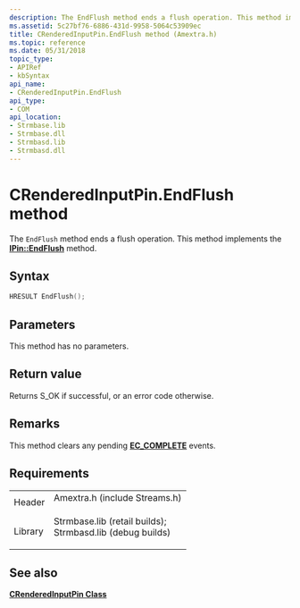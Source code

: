 ```yaml
---
description: The EndFlush method ends a flush operation. This method implements the IPin::EndFlush method.
ms.assetid: 5c27bf76-6886-431d-9958-5064c53909ec
title: CRenderedInputPin.EndFlush method (Amextra.h)
ms.topic: reference
ms.date: 05/31/2018
topic_type: 
- APIRef
- kbSyntax
api_name: 
- CRenderedInputPin.EndFlush
api_type: 
- COM
api_location: 
- Strmbase.lib
- Strmbase.dll
- Strmbasd.lib
- Strmbasd.dll
---
```


# CRenderedInputPin.EndFlush method

The `EndFlush` method ends a flush operation. This method implements the [**IPin::EndFlush**](/windows/desktop/api/Strmif/nf-strmif-ipin-endflush) method.

## Syntax


```C++
HRESULT EndFlush();
```



## Parameters

This method has no parameters.

## Return value

Returns S\_OK if successful, or an error code otherwise.

## Remarks

This method clears any pending [**EC\_COMPLETE**](ec-complete.md) events.

## Requirements



|                    |                                                                                                                                                                                            |
|--------------------|--------------------------------------------------------------------------------------------------------------------------------------------------------------------------------------------|
| Header<br/>  | <dl> <dt>Amextra.h (include Streams.h)</dt> </dl>                                                                                   |
| Library<br/> | <dl> <dt>Strmbase.lib (retail builds); </dt> <dt>Strmbasd.lib (debug builds)</dt> </dl> |



## See also

<dl> <dt>

[**CRenderedInputPin Class**](crenderedinputpin.md)
</dt> </dl>

 

 




